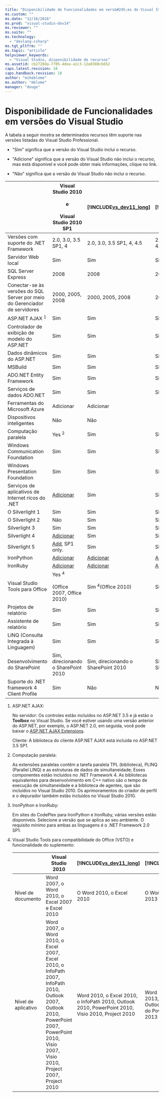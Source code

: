 ```yaml
---
title: "Disponibilidade de Funcionalidades em vers&#245;es do Visual Studio | Microsoft Docs"
ms.custom: ""
ms.date: "12/16/2016"
ms.prod: "visual-studio-dev14"
ms.reviewer: ""
ms.suite: ""
ms.technology: 
  - "devlang-csharp"
ms.tgt_pltfrm: ""
ms.topic: "article"
helpviewer_keywords: 
  - "Visual Studio, disponibilidade de recursos"
ms.assetid: cb2728da-7705-4dea-a1c3-12a0388cb652
caps.latest.revision: 18
caps.handback.revision: 18
author: "mikeblome"
ms.author: "mblome"
manager: "douge"
---
```

# Disponibilidade de Funcionalidades em vers&#245;es do Visual Studio
A tabela a seguir mostra se determinados recursos têm suporte nas versões listadas do Visual Studio Professional.  
  
-   "Sim" significa que a versão do Visual Studio inclui o recurso.  
  
-   "Adicione" significa que a versão do Visual Studio não inclui o recurso, mas está disponível e você pode obter mais informações, clique no link.  
  
-   "Não" significa que a versão do Visual Studio não inclui o recurso.  
  
||Visual Studio 2010<br /><br /> e<br /><br /> Visual Studio 2010 SP1|[!INCLUDE[vs_dev11_long](../data-tools/includes/vs_dev11_long_md.md)]|[!INCLUDE[vs_dev12](../data-tools/includes/vs_dev12_md.md)]|  
|-|---------------------------------------------------------|-------------------------------------------------------------------|--------------------------------------------------------------|  
|Versões com suporte do .NET Framework|2.0, 3.0, 3.5 SP1, 4|2.0, 3.0, 3.5 SP1, 4, 4.5|2.0, 3.0, 3.5 SP1, 4, 4.5 E 4.5.1|  
|Servidor Web local|Sim|Sim|Sim|  
|SQL Server Express|2008|2008|2008|  
|Conectar\-se às versões do SQL Server por meio do Gerenciador de servidores|2000, 2005, 2008|2000, 2005, 2008|2000, 2005, 2008|  
|ASP.NET AJAX <sup>1</sup>|Sim|Sim|Sim|  
|Controlador de exibição de modelo do ASP.NET|Sim|Sim|Sim|  
|Dados dinâmicos do ASP.NET|Sim|Sim|Sim|  
|MSBuild|Sim|Sim|Sim|  
|ADO.NET Entity Framework|Sim|Sim|Sim|  
|Serviços de dados ADO.NET|Sim|Sim|Sim|  
|Ferramentas do Microsoft Azure|Adicionar|Adicionar||  
|Dispositivos inteligentes|Não|Não||  
|Computação paralela|Yes <sup>2</sup>|Sim|Sim|  
|Windows Communication Foundation|Sim|Sim|Sim|  
|Windows Presentation Foundation|Sim|Sim|Sim|  
|Serviços de aplicativos de Internet ricos do .NET|[Adicionar](http://go.microsoft.com/fwlink/?LinkID=230768)|Sim|Sim|  
|O Silverlight 1|Sim|Sim|Sim|  
|O Silverlight 2|Não|Sim|Sim|  
|Silverlight 3|Sim|Sim|Sim|  
|Silverlight 4|[Adicionar](http://go.microsoft.com/fwlink/?LinkID=153710)|Sim|Sim|  
|Silverlight 5|[Add](http://go.microsoft.com/fwlink/?LinkID=215392), SP1 only.|Sim|Sim|  
|IronPython|[Adicionar](http://go.microsoft.com/fwlink/?LinkID=183863)|[Adicionar](http://go.microsoft.com/fwlink/?LinkID=183863)|[Adicionar](http://go.microsoft.com/fwlink/?LinkID=183863)|  
|IronRuby|[Adicionar](http://go.microsoft.com/fwlink/?LinkID=183864)|[Adicionar](http://go.microsoft.com/fwlink/?LinkID=183864)|[Adicionar](http://go.microsoft.com/fwlink/?LinkID=183864)|  
|Visual Studio Tools para Office|Yes <sup>4</sup><br /><br /> \(Office 2007, Office 2010\)|Sim <sup>4</sup>\(Office 2010\)|Sim <sup>4</sup>\(Office 2013\)|  
|Projetos de relatório|Sim|Sim|Sim|  
|Assistente de relatório|Sim|Sim|Sim|  
|LINQ \(Consulta Integrada à Linguagem\)|Sim|Sim|Sim|  
|Desenvolvimento do SharePoint|Sim, direcionando o SharePoint 2010|Sim, direcionando o SharePoint 2010|Sim, direcionando o SharePoint 2013|  
|Suporte do .NET framework 4 Client Profile|Sim|Não|Não|  
  
1.  ASP.NET AJAX:  
  
     No servidor: Os controles estão incluídos no ASP.NET 3.5 e já estão o **Toolbox** no Visual Studio. Se você estiver usando uma versão anterior do ASP.NET, por exemplo, o ASP.NET 2.0, em seguida, você pode baixar o [ASP.NET AJAX Extensions](http://go.microsoft.com/fwlink/?LinkID=75360).  
  
     Cliente: A biblioteca do cliente ASP.NET AJAX está incluída no ASP.NET 3.5 SP1.  
  
2.  Computação paralela:  
  
     As extensões paralelas contêm a tarefa paralela TPL \(biblioteca\), PLINQ \(Parallel LINQ\) e as estruturas de dados de simultaneidade; Esses componentes estão incluídos no .NET Framework 4. As bibliotecas equivalentes para desenvolvimento em C\+\+ nativo são o tempo de execução de simultaneidade e a biblioteca de agentes, que são incluídos no Visual Studio 2010. Os aprimoramentos do criador de perfil e o depurador também estão incluídos no Visual Studio 2010.  
  
3.  IronPython e IronRuby:  
  
     Em sites do CodePlex para IronPython e IronRuby, várias versões estão disponíveis. Selecione a versão que se aplica ao seu ambiente. O requisito mínimo para ambas as linguagens é o .NET Framework 2.0 SP1.  
  
4.  Visual Studio Tools para compatibilidade do Office \(VSTO\) e funcionalidade do suplemento:  
  
    ||Visual Studio 2010|[!INCLUDE[vs_dev11_long](../data-tools/includes/vs_dev11_long_md.md)]|[!INCLUDE[vs_dev12](../data-tools/includes/vs_dev12_md.md)]|  
    |-|------------------------|-------------------------------------------------------------------|--------------------------------------------------------------|  
    |Nível de documento|Word 2007, o Word 2010, o Excel 2007 e Excel 2010|O Word 2010, o Excel 2010|O Word 2013, Excel 2013|  
    |Nível de aplicativo|Word 2007, o Word 2010, o Excel 2007, Excel 2010, o InfoPath 2007, InfoPath 2010, Outlook 2007, Outlook 2010, PowerPoint 2007, PowerPoint 2010, Visio 2007, Visio 2010, Project 2007, Project 2010|Word 2010, o Excel 2010, o InfoPath 2010, Outlook 2010, PowerPoint 2010, Visio 2010, Project 2010|Word 2013, Excel 2013, InfoPath 2013, Outlook 2013, 2013 do PowerPoint, Visio 2013 e Project 2013|